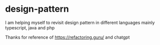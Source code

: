 # design-pattern

I am helping myself to revisit design pattern in different languages mainly typescript, java and php

Thanks for reference of https://refactoring.guru/ and chatgpt

